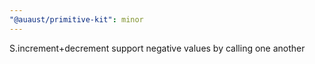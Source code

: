 ```yaml
---
"@auaust/primitive-kit": minor
---
```


S.increment+decrement support negative values by calling one another
